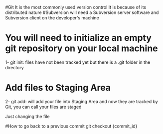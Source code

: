 #Git
It is the most commonly used version control
It is because of its distributed nature
#Subversion
will need a Subversion server software and Subversion client on the developer's machine

# You will need to initialize an empty git repository on your local machine

1- git init: files have not been tracked yet but there is a .git folder in the directory

# Add files to Staging Area

2- git add: will add your file into Staging Area and now they are tracked by Git, you can call your files are staged

Just changing the file

#How to go back to a previous commit
git checkout {commit_id}
